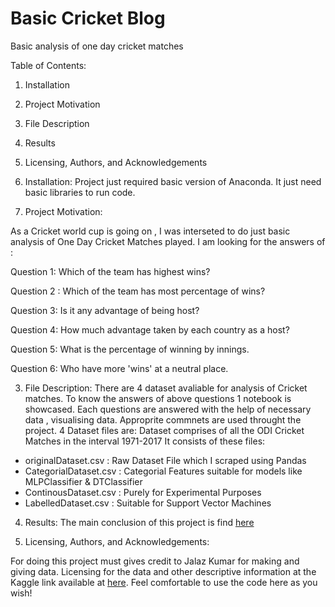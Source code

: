 # Basic Cricket Blog
Basic analysis of one day cricket matches


Table of Contents:
1. Installation
2. Project Motivation
3. File Description
4. Results
5. Licensing, Authors, and Acknowledgements

1. Installation:
Project just required basic version of Anaconda. It just need basic libraries to run code.

2. Project Motivation:

 As a Cricket world cup is going on , I was interseted to do just basic analysis of One Day Cricket Matches played. I am looking for
 the answers of :
 
 
Question 1: Which of the team has highest wins?

Question 2 : Which of the team has most percentage of wins?

Question 3: Is it any advantage of being host?

Question 4: How much advantage taken by each country as a host?

Question 5: What is the percentage of winning by innings.

Question 6: Who have more 'wins' at a neutral place.


3. File Description:
 There are 4 dataset avaliable for analysis of Cricket matches. To know the answers of above questions 1 notebook is showcased. 
 Each questions are answered with the help of necessary data , visualising data.  Approprite commnets are used throught the project.
 4 Dataset files are:
 Dataset comprises of all the ODI Cricket Matches in the interval 1971-2017
It consists of these files:
- originalDataset.csv : Raw Dataset File which I scraped using Pandas
- CategorialDataset.csv : Categorial Features suitable for models like MLPClassifier & DTClassifier
- ContinousDataset.csv : Purely for Experimental Purposes
- LabelledDataset.csv : Suitable for Support Vector Machines

4. Results:
The main conclusion of this project is find [here](https://medium.com/@mandar6988/a-basic-cricket-blog-e72f9f4aabae)

5. Licensing, Authors, and Acknowledgements:

For doing this project must gives credit to Jalaz Kumar for making and giving data. Licensing for the data and other descriptive information at the Kaggle link available at [here](https://www.kaggle.com/jaykay12/odi-cricket-matches-19712017). Feel comfortable to use the code here as you wish!

 
